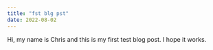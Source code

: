 ```yaml
---
title: "fst blg pst"
date: 2022-08-02
---
```


Hi, my name is Chris and this is my first test blog post. I hope it works.
